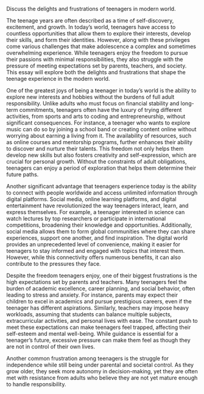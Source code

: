 Discuss the delights and frustrations of teenagers in modern world. 

The teenage years are often described as a time of self-discovery, excitement, and growth. In today’s world, teenagers have access to countless opportunities that allow them to explore their interests, develop their skills, and form their identities. However, along with these privileges come various challenges that make adolescence a complex and sometimes overwhelming experience. While teenagers enjoy the freedom to pursue their passions with minimal responsibilities, they also struggle with the pressure of meeting expectations set by parents, teachers, and society. This essay will explore both the delights and frustrations that shape the teenage experience in the modern world.

One of the greatest joys of being a teenager in today’s world is the ability to explore new interests and hobbies without the burdens of full adult responsibility. Unlike adults who must focus on financial stability and long-term commitments, teenagers often have the luxury of trying different activities, from sports and arts to coding and entrepreneurship, without significant consequences. For instance, a teenager who wants to explore music can do so by joining a school band or creating content online without worrying about earning a living from it. The availability of resources, such as online courses and mentorship programs, further enhances their ability to discover and nurture their talents. This freedom not only helps them develop new skills but also fosters creativity and self-expression, which are crucial for personal growth. Without the constraints of adult obligations, teenagers can enjoy a period of exploration that helps them determine their future paths.

Another significant advantage that teenagers experience today is the ability to connect with people worldwide and access unlimited information through digital platforms. Social media, online learning platforms, and digital entertainment have revolutionized the way teenagers interact, learn, and express themselves. For example, a teenager interested in science can watch lectures by top researchers or participate in international competitions, broadening their knowledge and opportunities. Additionally, social media allows them to form global communities where they can share experiences, support one another, and find inspiration. The digital world provides an unprecedented level of convenience, making it easier for teenagers to stay informed and engaged with topics that interest them. However, while this connectivity offers numerous benefits, it can also contribute to the pressures they face.

Despite the freedom teenagers enjoy, one of their biggest frustrations is the high expectations set by parents and teachers. Many teenagers feel the burden of academic excellence, career planning, and social behavior, often leading to stress and anxiety. For instance, parents may expect their children to excel in academics and pursue prestigious careers, even if the teenager has different aspirations. Similarly, teachers may impose heavy workloads, assuming that students can balance multiple subjects, extracurricular activities, and personal lives with ease. The constant push to meet these expectations can make teenagers feel trapped, affecting their self-esteem and mental well-being. While guidance is essential for a teenager’s future, excessive pressure can make them feel as though they are not in control of their own lives.

Another common frustration among teenagers is the struggle for independence while still being under parental and societal control. As they grow older, they seek more autonomy in decision-making, yet they are often met with resistance from adults who believe they are not yet mature enough to handle responsibility.
